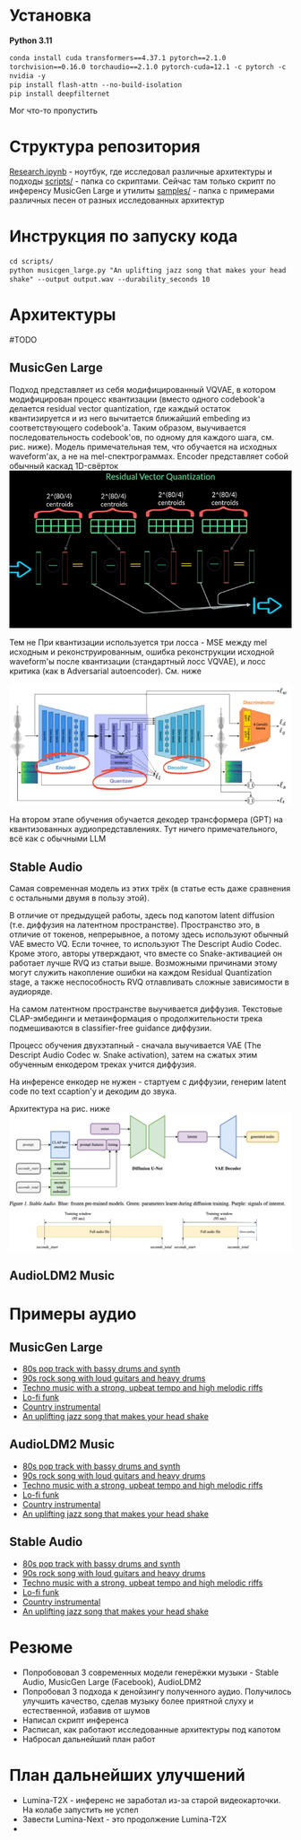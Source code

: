 # Установка

**Python 3.11**

```
conda install cuda transformers==4.37.1 pytorch==2.1.0 torchvision==0.16.0 torchaudio==2.1.0 pytorch-cuda=12.1 -c pytorch -c nvidia -y
pip install flash-attn --no-build-isolation
pip install deepfilternet
```

Мог что-то пропустить

# Структура репозитория

[Research.ipynb](Research.ipynb) - ноутбук, где исследовал различные архитектуры и подходы
[scripts/](scripts/) - папка со скриптами. Сейчас там только скрипт по инференсу MusicGen Large и утилиты
[samples/](samples/) - папка с примерами различных песен от разных исследованных архитектур

# Инструкция по запуску кода

```
cd scripts/
python musicgen_large.py "An uplifting jazz song that makes your head shake" --output output.wav --durability_seconds 10
```

# Архитектуры

#TODO
## MusicGen Large
Подход представляет из себя модифицированный VQVAE, в котором модифицирован процесс квантизации (вместо одного codebook'a делается residual vector quantization, где каждый остаток квантизируется и из него вычитается ближайший embeding из соответствующего codebook'a. Таким образом, выучивается последовательность codebook'ов, по одному для каждого шага, см. рис. ниже). Модель примечательная тем, что обучается на исходных waveform'ах, а не на mel-спектрограммах. Encoder представляет собой обычный каскад 1D-свёрток
![Residual vector quantization](assets/rvq.webp)

Тем не При квантизации используется три лосса - MSE между mel исходным и реконструированным, ошибка реконструкции исходной waveform'ы после квантизации (стандартный лосс VQVAE), и лосс критика (как в Adversarial autoencoder). См. ниже

![MusicGen](assets/encodec.webp)

На втором этапе обучения обучается декодер трансформера (GPT) на квантизованных аудиопредставлениях. Тут ничего примечательного, всё как с обычными LLM

## Stable Audio

Самая современная модель из этих трёх (в статье есть даже сравнения с остальными двумя в пользу этой).

В отличие от предыдущей работы, здесь под капотом latent diffusion (т.е. диффузия на латентном пространстве). Пространство это, в отличие от токенов, непрерывное, а потому здесь используют обычный VAE вместо VQ. Если точнее, то используют The Descript Audio Codec. Кроме этого, авторы утверждают, что вместе со Snake-активацией он работает лучше RVQ из статьи выше. Возможными причинами этому могут служить накопление ошибки на каждом Residual Quantization stage, а также неспособность RVQ отлавливать сложные зависимости в аудиоряде.

На самом латентном пространстве выучивается диффузия. Текстовые CLAP-эмбединги и метаинформация о продолжительности трека подмешиваются в classifier-free guidance диффузии.

Процесс обучения двухэтапный - сначала выучивается VAE (The Descript Audio Codec w. Snake activation), затем на сжатых этим обученным енкодером треках учится диффузия.

На инференсе енкодер не нужен - стартуем с диффузии, генерим latent code по text ccaption'y и декодим до звука.

Архитектура на рис. ниже
![](assets/stable_audio.png)

## AudioLDM2 Music



# Примеры аудио
## MusicGen Large

* [80s pop track with bassy drums and synth](samples/MusicGen_Large/80s_pop_track_with_bassy_drums_and_synth.wav)
* [90s rock song with loud guitars and heavy drums](samples/MusicGen_Large/90s_rock_song_with_loud_guitars_and_heavy_drums.wav)
* [Techno music with a strong, upbeat tempo and high melodic riffs](samples/MusicGen_Large/Techno_music_with_a_strong,_upbeat_tempo_and_high_melodic_riffs.wav) 
* [Lo-fi funk](samples/MusicGen_Large/Lo-fi_funk.wav)
* [Country instrumental](samples/MusicGen_Large/Country_instrumental.wav)
* [An uplifting jazz song that makes your head shake](samples/MusicGen_Large/An_uplifting_jazz_song_that_makes_your_head_shake.wav)



## AudioLDM2 Music

* [80s pop track with bassy drums and synth](samples/AudioLDM2_Music/80s_pop_track_with_bassy_drums_and_synth.wav)
* [90s rock song with loud guitars and heavy drums](samples/AudioLDM2_Music/90s_rock_song_with_loud_guitars_and_heavy_drums.wav)
* [Techno music with a strong, upbeat tempo and high melodic riffs](samples/AudioLDM2_Music/Techno_music_with_a_strong,_upbeat_tempo_and_high_melodic_riffs.wav) 
* [Lo-fi funk](samples/AudioLDM2_Music/Lo-fi_funk.wav)
* [Country instrumental](samples/AudioLDM2_Music/Country_instrumental.wav)
* [An uplifting jazz song that makes your head shake](samples/AudioLDM2_Music/An_uplifting_jazz_song_that_makes_your_head_shake.wav)


## Stable Audio

* [80s pop track with bassy drums and synth](samples/Stable_Audio/80s_pop_track_with_bassy_drums_and_synth.wav)
* [90s rock song with loud guitars and heavy drums](samples/Stable_Audio/90s_rock_song_with_loud_guitars_and_heavy_drums.wav)
* [Techno music with a strong, upbeat tempo and high melodic riffs](samples/Stable_Audio/Techno_music_with_a_strong,_upbeat_tempo_and_high_melodic_riffs.wav) 
* [Lo-fi funk](samples/Stable_Audio/Lo-fi_funk.wav)
* [Country instrumental](samples/Stable_Audio/Country_instrumental.wav)
* [An uplifting jazz song that makes your head shake](samples/Stable_Audio/An_uplifting_jazz_song_that_makes_your_head_shake.wav)


# Резюме

* Попробововал 3 современных модели генерёжки музыки - Stable Audio, MusicGen Large (Facebook), AudioLDM2
* Попробовал 3 подхода к денойзингу полученного аудио. Получилось улучшить качество, сделав музыку более приятной слуху и естественной, избавив от шумов
* Написал скрипт инференса
* Расписал, как работают исследованные архитектуры под капотом
* Набросал дальнейший план работ

# План дальнейших улучшений

* Lumina-T2X - инференс не заработал из-за старой видеокарточки. На колабе запустить не успел
* Завести Lumina-Next - это продолжение Lumina-T2X
* 
